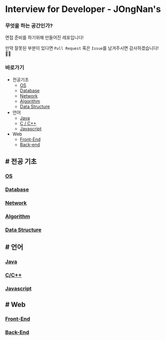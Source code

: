 # Interview for Developer - JOngNan's

### 무엇을 하는 공간인가?

면접 준비를 하기위해 만들어진 레포입니다!

만약 잘못된 부분이 있다면 `Pull Request` 혹은 `Issue`를 남겨주시면 감사하겠습니다! 👏🏻



### 바로가기

- 전공기초
  - [OS](#os)
  - [Database](#database)
  - [Network](#network)
  - [Algorithm](#algorithm)
  - [Data Structure](#datastructure)
- 언어
  - [Java](#java)
  - [C / C++](#c)
  - [Javascript](#javascript)
- Web
  - [Front-End](#front)
  - [Back-end](#back)



## # 전공 기초

### [OS](/OS/README.md) <a id="os"></a>

### [Database](/Database/README.md) <a id="database"></a>

### [Network](/Network/README.md) <a id="network"></a>

### [Algorithm](/Algorithm/README.md) <a id="algorithm"></a>

### [Data Structure](/DataStructure/README.md) <a id="datastructure"></a>



## # 언어

### [Java](/Java/README.md) <a id="java"></a>

### [C/C++](/C&C++/README.md) <a id="c"></a>

### [Javascript](/Javascript/README.md) <a id="javascript"></a>



## # Web

### [Front-End](/Front-End/README.md) <a id="front"></a>

### [Back-End](/Back-End/README.md) <a id="back"></a>
